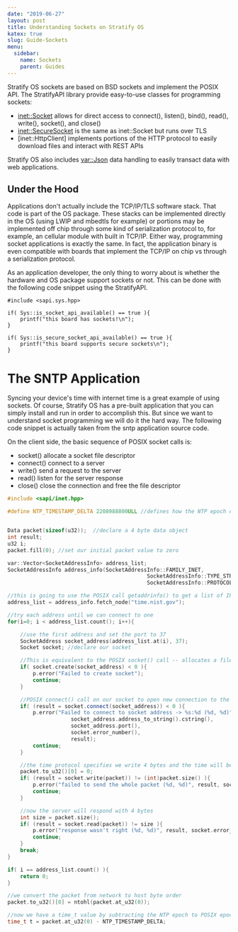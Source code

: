 ```yaml
---
date: "2019-06-27"
layout: post
title: Understanding Sockets on Stratify OS
katex: true
slug: Guide-Sockets
menu:
  sidebar:
    name: Sockets
    parent: Guides
---
```


Stratify OS sockets are based on BSD sockets and implement the POSIX API. The StratifyAPI library provide easy-to-use classes for programming sockets:

- [inet::Socket]() allows for direct access to connect(), listen(), bind(), read(), write(), socket(), and close()
- [inet::SecureSocket]() is the same as inet::Socket but runs over TLS
- [inet::HttpClient] implements portions of the HTTP protocol to easily download files and interact with REST APIs

Stratify OS also includes [var::Json]() data handling to easily transact data with web applications.

## Under the Hood

Applications don't actually include the TCP/IP/TLS software stack. That code is part of the OS package. These stacks can be implemented directly in the OS (using LWIP and mbedtls for example) or portions may be implemented off chip through some kind of serialization protocol to, for example, an cellular module with built in TCP/IP. Either way, programming socket applications is exactly the same. In fact, the application binary is even compatible with boards that implement the TCP/IP on chip vs through a serialization protocol.

As an application developer, the only thing to worry about is whether the hardware and OS package support sockets or not. This can be done with the following code snippet using the StratifyAPI.

```
#include <sapi.sys.hpp>

if( Sys::is_socket_api_available() == true ){
    printf("this board has sockets!\n");
}

if( Sys::is_secure_socket_api_available() == true ){
    printf("this board supports secure sockets\n");
}
```

# The SNTP Application

Syncing your device's time with internet time is a great example of using sockets. Of course, Stratify OS has a pre-built application that you can simply install and run in order to accomplish this. But since we want to understand socket programming we will do it the hard way.  The following code snippet is actually taken from the sntp application source code.

On the client side, the basic sequence of POSIX socket calls is:

- socket() allocate a socket file descriptor
- connect() connect to a server
- write() send a request to the server
- read() listen for the server response
- close() close the connection and free the file descriptor

```c++
#include <sapi/inet.hpp>

#define NTP_TIMESTAMP_DELTA 2208988800ULL //defines how the NTP epoch differs from POSIX epoch


Data packet(sizeof(u32));  //declare a 4 byte data object
int result;
u32 i;
packet.fill(0); //set our initial packet value to zero

var::Vector<SocketAddressInfo> address_list;
SocketAddressInfo address_info(SocketAddressInfo::FAMILY_INET,
                                            SocketAddressInfo::TYPE_STREAM,
                                            SocketAddressInfo::PROTOCOL_TCP);

//this is going to use the POSIX call getaddrinfo() to get a list of IP address for a domain
address_list = address_info.fetch_node("time.nist.gov");

//try each address until we can connect to one
for(i=0; i < address_list.count(); i++){

    //use the first address and set the port to 37
    SocketAddress socket_address(address_list.at(i), 37);
    Socket socket; //declare our socket

    //This is equivalent to the POSIX socket() call -- allocates a file descriptor for a new socket
    if( socket.create(socket_address) < 0 ){
        p.error("Failed to create socket");
        continue;
    }

    //POSIX connect() call on our socket to open new connection to the server
    if( (result = socket.connect(socket_address)) < 0 ){
        p.error("Failed to connect to socket address -> %s:%d (%d, %d)",
                    socket_address.address_to_string().cstring(),
                    socket_address.port(),
                    socket.error_number(),
                    result);
        continue;
    }

    //the time protocol specifies we write 4 bytes and the time will be sent back
    packet.to_u32()[0] = 0;
    if( (result = socket.write(packet)) != (int)packet.size() ){
        p.error("failed to send the whole packet (%d, %d)", result, socket.error_number());
        continue;
    }

    //now the server will respond with 4 bytes
    int size = packet.size();
    if( (result = socket.read(packet)) != size ){
        p.error("response wasn't right (%d, %d)", result, socket.error_number());
        continue;
    }
    break;
}

if( i == address_list.count() ){
    return 0;
}

//we convert the packet from network to host byte order
packet.to_u32()[0] = ntohl(packet.at_u32(0));

//now we have a time_t value by subtracting the NTP epoch to POSIX epoch fudge factor
time_t t = packet.at_u32(0) - NTP_TIMESTAMP_DELTA;
```



